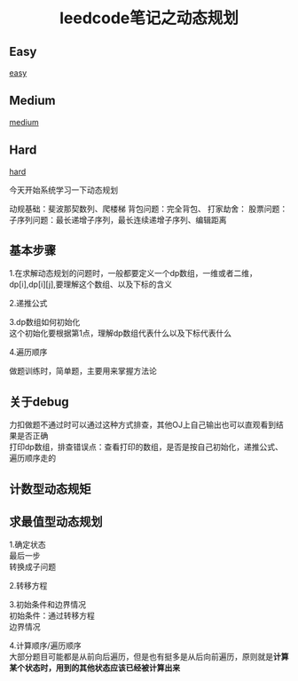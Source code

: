 <h1 align="center">leedcode笔记之动态规划</h1>

<p id="easy"></p>

## Easy

[easy](doc/leedcode题解/动态规划/easy/README.md)


<p id="medium"></p>


##  Medium 

[medium](doc/leedcode题解/动态规划/medium/README.md)


<p id="hard"></p>

## Hard

[hard](doc/leedcode题解/动态规划/hard/README.md)

今天开始系统学习一下动态规划  


动规基础：斐波那契数列、爬楼梯
背包问题：完全背包、
打家劫舍：
股票问题：
子序列问题：最长递增子序列，最长连续递增子序列、编辑距离



## 基本步骤  

1.在求解动态规划的问题时，一般都要定义一个dp数组，一维或者二维，dp[i],dp[i][j],要理解这个数组、以及下标的含义  

2.递推公式    

3.dp数组如何初始化  
这个初始化要根据第1点，理解dp数组代表什么以及下标代表什么  

4.遍历顺序  

做题训练时，简单题，主要用来掌握方法论  


## 关于debug  

力扣做题不通过时可以通过这种方式排查，其他OJ上自己输出也可以直观看到结果是否正确  
打印dp数组，排查错误点：查看打印的数组，是否是按自己初始化，递推公式、遍历顺序走的



## 计数型动态规矩

## 求最值型动态规划

1.确定状态  
最后一步  
转换成子问题  

2.转移方程  

3.初始条件和边界情况    
初始条件：通过转移方程  
边界情况  

4.计算顺序/遍历顺序     
大部分题目可能都是从前向后遍历，但是也有挺多是从后向前遍历，原则就是**计算某个状态时，用到的其他状态应该已经被计算出来**  


